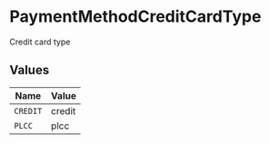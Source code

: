 # PaymentMethodCreditCardType

Credit card type


## Values

| Name     | Value    |
| -------- | -------- |
| `CREDIT` | credit   |
| `PLCC`   | plcc     |
